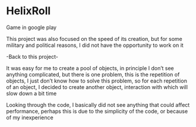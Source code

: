 # HelixRoll
Game in google play


This project was also focused on the speed of its creation, but for some military and political reasons,
I did not have the opportunity to work on it

-Back to this project-

It was easy for me to create a pool of objects, in principle I don’t see anything
complicated, but there is one problem, this is the repetition of objects, 
I just don’t know how to solve this problem, so for each repetition of an object, 
I decided to create another object, interaction with which will slow down a bit time

Looking through the code, I basically did not see anything that could affect performance, 
perhaps this is due to the simplicity of the code, or because of my inexperience

